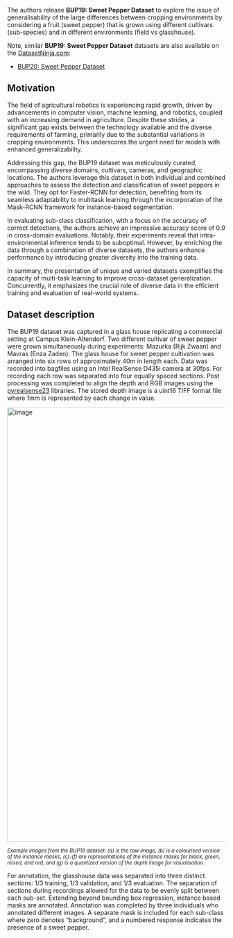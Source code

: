 The authors release **BUP19: Sweet Pepper Dataset** to explore the issue of generalisability of the large differences between cropping environments by considering a fruit (sweet pepper) that is grown using different cultivars (sub-species) and in different environments (field vs glasshouse).

Note, similar **BUP19: Sweet Pepper Dataset** datasets are also available on the [DatasetNinja.com](https://datasetninja.com/):

- [BUP20: Sweet Pepper Dataset](https://datasetninja.com/bup20)


## Motivation

The field of agricultural robotics is experiencing rapid growth, driven by advancements in computer vision, machine learning, and robotics, coupled with an increasing demand in agriculture. Despite these strides, a significant gap exists between the technology available and the diverse requirements of farming, primarily due to the substantial variations in cropping environments. This underscores the urgent need for models with enhanced generalizability.

Addressing this gap, the BUP19 dataset was meticulously curated, encompassing diverse domains, cultivars, cameras, and geographic locations. The authors leverage this dataset in both individual and combined approaches to assess the detection and classification of sweet peppers in the wild. They opt for Faster-RCNN for detection, benefiting from its seamless adaptability to multitask learning through the incorporation of the Mask-RCNN framework for instance-based segmentation.

In evaluating sub-class classification, with a focus on the accuracy of correct detections, the authors achieve an impressive accuracy score of 0.9 in cross-domain evaluations. Notably, their experiments reveal that intra-environmental inference tends to be suboptimal. However, by enriching the data through a combination of diverse datasets, the authors enhance performance by introducing greater diversity into the training data.

In summary, the presentation of unique and varied datasets exemplifies the capacity of multi-task learning to improve cross-dataset generalization. Concurrently, it emphasizes the crucial role of diverse data in the efficient training and evaluation of real-world systems.

## Dataset description

The BUP19 dataset was captured in a glass house replicating a commercial setting at Campus Klein-Altendorf. Two different cultivar of sweet pepper were grown simultaneously during experiments: Mazurka (Rijk Zwaan) and Mavras (Enza Zaden). The glass house for sweet pepper cultivation was arranged into six rows of approximately 40m in length each. Data was recorded into bagfiles using an Intel RealSense D435i camera at 30fps. For recording each row was separated into
four equally spaced sections. Post processing was completed to align the depth and RGB images using the [pyrealsense23](https://github.com/IntelRealSense/librealsense) libraries. The stored depth image is a uint16 TIFF format file where 1mm is represented by each change in value.

<img src="https://github.com/dataset-ninja/bup19/assets/120389559/a2f03fc9-b4fd-40e4-ac1e-104c73c9816e" alt="image" width="1000">

<span style="font-size: smaller; font-style: italic;">Example images from the BUP19 dataset: (a) is the raw image, (b) is a colourised version of the instance masks, \(c\)-(f) are representations of the instance masks for black, green, mixed, and red, and (g) is a quantized version of the depth image for visualisation.</span>

For annotation, the glasshouse data was separated into three distinct sections: 1/3 training, 1/3 validation, and 1/3 evaluation. The separation of sections during recordings allowed for the data to be evenly split between each sub-set. Extending beyond bounding box regression, instance based masks are annotated. Annotation was completed by three individuals who annotated different images. A separate mask is included for each sub-class where zero denotes “background”, and a numbered response indicates the presence of a sweet pepper.
